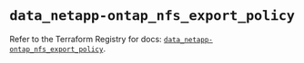 # `data_netapp-ontap_nfs_export_policy`

Refer to the Terraform Registry for docs: [`data_netapp-ontap_nfs_export_policy`](https://registry.terraform.io/providers/netapp/netapp-ontap/2.3.0/docs/data-sources/nfs_export_policy).
